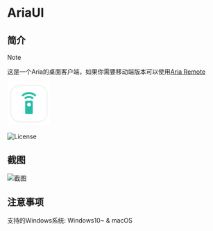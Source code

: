 # AriaUI

## 简介

> [!NOTE]
> 这是一个Aria的桌面客户端，如果你需要移动端版本可以使用[Aria Remote](https://github.com/Zhoucheng133/Aria-Remote)

<img src="demo/icon.png" width="100px">

![License](https://img.shields.io/badge/License-MIT-dark_green)

## 截图

![截图](demo/demo.png)

## 注意事项

支持的Windows系统: Windows10~ & macOS